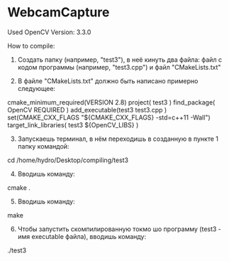 # WebcamCapture

Used OpenCV Version: 3.3.0





How to compile:

1) Создать папку (например, "test3"), в неё кинуть два файла: файл с кодом программы (например, "test3.cpp") и файл "CMakeLists.txt"

2) В файле "CMakeLists.txt" должно быть написано примерно следующее:


cmake_minimum_required(VERSION 2.8)
project( test3 )
find_package( OpenCV REQUIRED )
add_executable(test3 test3.cpp )
set(CMAKE_CXX_FLAGS "${CMAKE_CXX_FLAGS} -std=c++11 -Wall")
target_link_libraries( test3 ${OpenCV_LIBS} )


3) Запускаешь терминал, в нём переходишь в созданную в пункте 1 папку командой:

cd /home/hydro/Desktop/compiling/test3

4) Вводишь команду:

cmake .

5) Вводишь команду:

make

6) Чтобы запустить скомпилированную токмо шо программу (test3 - имя executable файла), вводишь команду:

./test3


